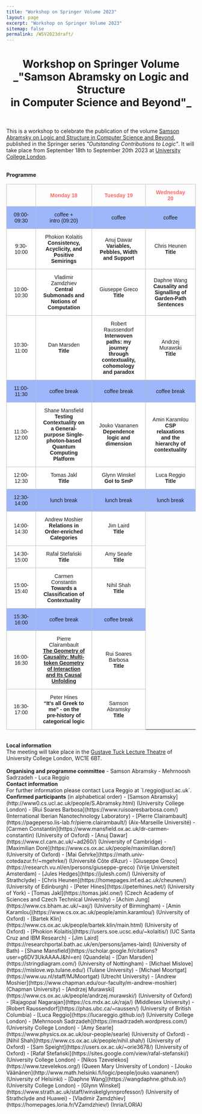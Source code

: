 ```yaml
---
title: "Workshop on Springer Volume 2023"
layout: page
excerpt: "Workshop on Springer Volume 2023"
sitemap: false
permalink: /WSV2023draft/
---
```


<h1 style="text-align: center;">Workshop on Springer Volume <br> _"Samson Abramsky on Logic and Structure <br> in Computer Science and Beyond"_</h1>

<br>

This is a workshop to celebrate the publication of the volume [Samson Abramsky on Logic and Structure in Computer Science and Beyond](https://link.springer.com/book/10.1007/978-3-031-24117-8), published in the Springer series _"Outstanding Contributions to Logic"_. It will take place from September 18th to September 20th 2023 at [University College London](https://www.ucl.ac.uk/).

<br>
<b>Programme</b> <br />

<style type="text/css">
.tg  {border-collapse:collapse;border-spacing:0;margin-left:auto;margin-right:auto;}
.tg td{border-color:black;border-style:solid;border-width:1px;font-family:Arial, sans-serif;font-size:14px;
  overflow:hidden;padding:13px 18px;word-break:normal;}
.tg th{border-color:black;border-style:solid;border-width:1px;font-family:Arial, sans-serif;font-size:14px;
  font-weight:normal;overflow:hidden;padding:13px 18px;word-break:normal;}
.tg .tg-c0l1{border-color:#c0c0c0;text-align:center;vertical-align:center}
.tg .tg-f78n{background-color:#9eb6fa;border-color:#c0c0c0;text-align:center;vertical-align:center}
.tg .tg-xz0k{border-color:#c0c0c0;color:#fd6864;font-weight:bold;text-align:center;vertical-align:center}
.tg .tg-efqa{background-color:#ffffff;border-color:#c0c0c0;text-align:center;vertical-align:center}
</style>
<table class="tg">
<thead>
  <tr>
    <th class="tg-c0l1"></th>
    <th class="tg-xz0k">Monday 18</th>
    <th class="tg-xz0k">Tuesday 19</th>
    <th class="tg-xz0k">Wednesday 20</th>
  </tr>
</thead>
<tbody>
  <tr>
    <td class="tg-f78n">09:00-09:30</td>
    <td class="tg-f78n">coffee + <br> intro (09:20)</td>
    <td class="tg-f78n">coffee</td>
    <td class="tg-f78n">coffee</td>
  </tr>	
  <tr>
    <td class="tg-efqa">9:30-10:00</td>
    <td class="tg-efqa"> Phokion Kolaitis <br> <b>Consistency, Acyclicity, and Positive Semirings</b></td>
    <td class="tg-efqa"> Anuj Dawar <br> <b>Variables, Pebbles, Width and Support</b></td>
    <td class="tg-efqa"> Chris Heunen <br> <b>Title</b></td>
  </tr>
  <tr>
    <td class="tg-efqa">10:00-10:30</td>
    <td class="tg-efqa"> Vladimir Zamdzhiev <br> <b>Central Submonads and Notions of Computation</b></td>
    <td class="tg-efqa"> Giuseppe Greco <br> <b>Title</b></td>
	<td class="tg-efqa"> Daphne Wang <br> <b>Causality and Signalling of Garden-Path Sentences</b></td>
  </tr>
  <tr>
      <td class="tg-efqa">10:30-11:00</td>
      <td class="tg-efqa"> Dan Marsden <br> <b>Title</b></td>
      <td class="tg-efqa"> Robert Raussendorf <br> <b>Interwoven paths: my journey through contextuality, cohomology and paradox</b></td>
  	  <td class="tg-efqa"> Andrzej Murawski <br> <b>Title</b></td>
    </tr>
  <tr>
    <td class="tg-f78n">11:00-11:30</td>
    <td class="tg-f78n">coffee break</td>
    <td class="tg-f78n">coffee break</td>
    <td class="tg-f78n">coffee break</td>
  </tr>
  <tr>
    <td class="tg-efqa">11:30-12:00</td>
    <td class="tg-efqa"> Shane Mansfield <br> <b>Testing Contextuality on a General-purpose Single-photon-based Quantum Computing Platform</b></td>
    <td class="tg-efqa"> Jouko Vaananen <br> <b>Dependence logic and dimension</b></td>
	<td class="tg-efqa"> Amin Karamlou <br> <b>CSP relaxations and the hierarchy of contextuality</b></td>
  </tr>
  <tr>
    <td class="tg-efqa">12:00-12:30</td>
    <td class="tg-efqa"> Tomas Jakl <br> <b>Title</b></td>
    <td class="tg-efqa"> Glynn Winskel <br> <b>GoI to SmP</b></td>
	<td class="tg-efqa"> Luca Reggio <br> <b>Title</b></td>
  </tr>
  <tr>
    <td class="tg-f78n">12:30-14:00</td>
    <td class="tg-f78n">lunch break</td>
    <td class="tg-f78n">lunch break</td>
    <td class="tg-f78n">lunch break</td>
  </tr>
  <tr>
    <td class="tg-efqa">14:00-14:30</td>
    <td class="tg-efqa"> Andrew Moshier <br> <b>Relations in Order-enriched Categories</b></td>
    <td class="tg-efqa"> Jim Laird <br> <b>Title</b></td>
  </tr>
  <tr>
    <td class="tg-efqa">14:30-15:00</td>
    <td class="tg-efqa"> Rafał Stefański <br> <b>Title</b></td>
    <td class="tg-efqa"> Amy Searle <br> <b>Title</b></td>
  </tr> 
  <tr>
    <td class="tg-efqa">15:00-15:40</td>
    <td class="tg-efqa"> Carmen Constantin <br> <b>Towards a Classification of Contextuality</b></td>
    <td class="tg-efqa"> Nihil Shah <br> <b>Title</b></td>
  </tr>  
  <tr>
    <td class="tg-f78n">15:30-16:00</td>
    <td class="tg-f78n">coffee break</td>
    <td class="tg-f78n">coffee break</td>
  </tr>
  <tr>
    <td class="tg-c0l1">16:00-16:30</td>
    <td class="tg-efqa"> Pierre Clairambault <br> <a href="/WSV-abstracts#Clairambault"><b>The Geometry of Causality: Multi-token Geometry of Interaction and Its Causal Unfolding</b></a></td>
    <td class="tg-efqa"> Rui Soares Barbosa <br> <b>Title</b></td>
  </tr>
  <tr>
    <td class="tg-c0l1">16:30-17:00</td>
    <td class="tg-efqa"> Peter Hines <br> <b>“It's all Greek to me” - on the pre-history of categorical logic</b></td>
    <td class="tg-efqa"> Samson Abramsky <br> <b>Title</b></td>
  </tr>  
</tbody>
</table>


<br>
<b>Local information</b> <br /> The meeting will take place in the <a href="https://www.ucl.ac.uk/maps/gustave-tuck-lt">Gustave Tuck Lecture Theatre</a> of University College London, WC1E 6BT.<br>


<br>
<b>Organising and programme committee</b>
- Samson Abramsky
- Mehrnoosh Sadrzadeh
- Luca Reggio

<br>
<b>Contact information</b> <br /> For further information please contact Luca Reggio at `l.reggio@ucl.ac.uk`.

<br>
<b>Confirmed participants</b> (in alphabetical order)
- [Samson Abramsky](http://www0.cs.ucl.ac.uk/people/S.Abramsky.html) (University College London)
- [Rui Soares Barbosa](https://www.ruisoaresbarbosa.com/) (International Iberian Nanotechnology Laboratory)
- [Pierre Clairambault](https://pageperso.lis-lab.fr/pierre.clairambault/) (Aix-Marseille Université)
- [Carmen Constantin](https://www.mansfield.ox.ac.uk/dr-carmen-constantin) (University of Oxford)
- [Anuj Dawar](https://www.cl.cam.ac.uk/~ad260/) (University of Cambridge)
- [Maximilian Doré](https://www.cs.ox.ac.uk/people/maximilian.dore/) (University of Oxford)
- [Mai Gehrke](https://math.univ-cotedazur.fr/~mgehrke/) (Université Côte d’Azur)
- [Giuseppe Greco](https://research.vu.nl/en/persons/giuseppe-greco) (Vrije Universiteit Amsterdam)
- [Jules Hedges](https://julesh.com/) (University of Strathclyde)
- [Chris Heunen](https://homepages.inf.ed.ac.uk/cheunen/) (University of Edinburgh)
- [Peter Hines](https://peterhines.net/) (University of York)
- [Tomas Jakl](https://tomas.jakl.one/) (Czech Academy of Sciences and Czech Technical University)
- [Achim Jung](https://www.cs.bham.ac.uk/~axj/) (University of Birmingham)
- [Amin Karamlou](https://www.cs.ox.ac.uk/people/amin.karamlou/) (University of Oxford)
- [Bartek Klin](https://www.cs.ox.ac.uk/people/bartek.klin/main.html) (University of Oxford)
- [Phokion Kolaitis](https://users.soe.ucsc.edu/~kolaitis/) (UC Santa Cruz and IBM Research)
- [Jim Laird](https://researchportal.bath.ac.uk/en/persons/james-laird) (University of Bath)
- [Shane Mansfield](https://scholar.google.fr/citations?user=g6DV3UkAAAAJ&hl=en) (Quandela)
- [Dan Marsden](https://stringdiagram.com/) (University of Nottingham)
- [Michael Mislove](https://mislove.wp.tulane.edu/) (Tulane University)
- [Michael Moortgat](https://www.uu.nl/staff/MJMoortgat) (Utrecht University)
- [Andrew Moshier](https://www.chapman.edu/our-faculty/m-andrew-moshier) (Chapman University)
- [Andrzej Murawski](https://www.cs.ox.ac.uk/people/andrzej.murawski/) (University of Oxford)
- [Rajagopal Nagarajan](https://cs.mdx.ac.uk/raja/) (Middlesex University)
- [Robert Raussendorf](https://phas.ubc.ca/~raussen/) (University of British Columbia)
- [Luca Reggio](https://lucareggio.github.io/) (University College London)
- [Mehrnoosh Sadrzadeh](https://msadrzadeh.wordpress.com/) (University College London)
- [Amy Searle](https://www.physics.ox.ac.uk/our-people/searle) (University of Oxford)
- [Nihil Shah](https://www.cs.ox.ac.uk/people/nihil.shah/) (University of Oxford)
- [Sam Speight](https://users.ox.ac.uk/~orie3678/) (University of Oxford)
- [Rafał Stefański](https://sites.google.com/view/rafal-stefanski/) (University College London)
- [Nikos Tzevelekos](https://www.tzevelekos.org/) (Queen Mary University of London)
- [Jouko Väänänen](http://www.math.helsinki.fi/logic/people/jouko.vaananen/) (University of Helsinki)
- [Daphne Wang](https://wangdaphne.github.io/) (University College London)
- [Glynn Winskel](https://www.strath.ac.uk/staff/winskelglynnprofessor/) (University of Strathclyde and Huawei)
- [Vladimir Zamdzhiev](https://homepages.loria.fr/VZamdzhiev/) (Inria/LORIA)

<br>